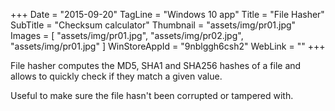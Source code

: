 +++
Date = "2015-09-20"
TagLine = "Windows 10 app"
Title = "File Hasher"
SubTitle = "Checksum calculator"
Thumbnail = "assets/img/pr01.jpg"
Images = [
  "assets/img/pr01.jpg",
  "assets/img/pr02.jpg",
  "assets/img/pr01.jpg"
]
WinStoreAppId = "9nblggh6csh2"
WebLink = ""
+++

File hasher computes the MD5, SHA1 and SHA256 hashes of a file and allows to quickly check if they match a given value.

Useful to make sure the file hasn't been corrupted or tampered with.